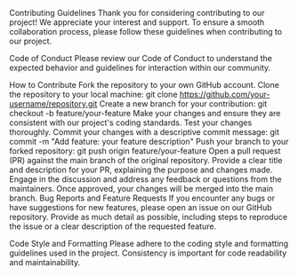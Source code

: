 Contributing Guidelines
Thank you for considering contributing to our project! We appreciate your interest and support. To ensure a smooth collaboration process, please follow these guidelines when contributing to our project.

Code of Conduct
Please review our Code of Conduct to understand the expected behavior and guidelines for interaction within our community.

How to Contribute
Fork the repository to your own GitHub account.
Clone the repository to your local machine: git clone https://github.com/your-username/repository.git
Create a new branch for your contribution: git checkout -b feature/your-feature
Make your changes and ensure they are consistent with our project's coding standards.
Test your changes thoroughly.
Commit your changes with a descriptive commit message: git commit -m "Add feature: your feature description"
Push your branch to your forked repository: git push origin feature/your-feature
Open a pull request (PR) against the main branch of the original repository.
Provide a clear title and description for your PR, explaining the purpose and changes made.
Engage in the discussion and address any feedback or questions from the maintainers.
Once approved, your changes will be merged into the main branch.
Bug Reports and Feature Requests
If you encounter any bugs or have suggestions for new features, please open an issue on our GitHub repository. Provide as much detail as possible, including steps to reproduce the issue or a clear description of the requested feature.

Code Style and Formatting
Please adhere to the coding style and formatting guidelines used in the project. Consistency is important for code readability and maintainability.
